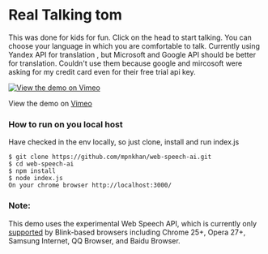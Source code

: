 # Real Talking tom
This was done for kids for fun.  Click on the head to start talking. You can choose your language in which you are comfortable to talk. 
Currently using Yandex API for translation , but Microsoft and Google API should be better for translation. Couldn't use them  because google and mircosoft were asking for my credit card even for their free trial api key. 

[![View the demo on Vimeo](https://i.vimeocdn.com/video/690202236.webp?mw=1920&mh=1080&q=70)](https://vimeo.com/261249587)

View the demo on [Vimeo](https://vimeo.com/261249587/)


### How to run on you local host 
Have checked in the env locally, so just clone, install and run index.js

```
$ git clone https://github.com/mpnkhan/web-speech-ai.git
$ cd web-speech-ai
$ npm install 
$ node index.js
On your chrome browser http://localhost:3000/
```


### Note:
This demo uses the experimental Web Speech API, which is currently only [supported](http://caniuse.com/#search=speech) by Blink-based browsers including Chrome 25+, Opera 27+, Samsung Internet, QQ Browser, and Baidu Browser.


